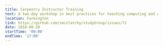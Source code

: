 ```yaml
---
title: Carpentry Instructor Training
text: A two-day workshop in best practices for teaching computing and data analysis
location: Farmington
link: https://github.com/smcclatchy/studyGroup/issues/71
date: 2018-08-28
startTime: '09:00'
endTime: '17:00'
---
```

